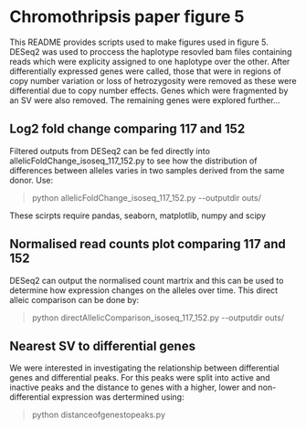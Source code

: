 # Chromothripsis paper figure 5

This README provides scripts used to make figures used in figure 5. DESeq2 was used to proccess the haplotype resovled bam files containing reads which were explicity assigned to one haplotype over the other. After differentially expressed genes were called, those that were in regions of copy number variation or loss of hetrozygosity were removed as these were differential due to copy number effects. Genes which were fragmented by an SV were also removed. The remaining genes were explored further...

## Log2 fold change comparing 117 and 152

Filtered outputs from DESeq2 can be fed directly into allelicFoldChange_isoseq_117_152.py to see how the distribution of differences between alleles varies in two samples derived from the same donor. Use:

> python allelicFoldChange_isoseq_117_152.py --outputdir outs/

These scirpts require pandas, seaborn, matplotlib, numpy and scipy

## Normalised read counts plot comparing 117 and 152

DESeq2 can output the normalised count martrix and this can be used to determine how expression changes on the alleles over time. This direct alleic comparison can be done by:

> python directAllelicComparison_isoseq_117_152.py  --outputdir outs/

## Nearest SV to differential genes

We were interested in investigating the relationship between differential genes and differential peaks. For this peaks were split into active and inactive peaks and the distance to genes with a higher, lower and non-differential expression was dertermined using:

> python distanceofgenestopeaks.py

